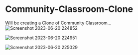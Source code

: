 # Community-Classroom-Clone
Will be creating a Clone of Community Classroom...
![Screenshot 2023-06-20 224852](https://github.com/prasanna28jain/Community-Classroom-clone/assets/96305946/17a98ac8-f278-45a6-86db-28f7c5e5f9b8)


![Screenshot 2023-06-20 224951](https://github.com/prasanna28jain/Community-Classroom-clone/assets/96305946/ff15fc85-9a10-4d7c-b72d-9347e327b2f8)


![Screenshot 2023-06-20 225029](https://github.com/prasanna28jain/Community-Classroom-clone/assets/96305946/d2214f54-037c-4de8-a2c7-596d96e4de38)
